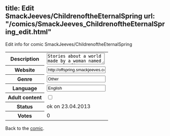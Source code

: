 title: Edit SmackJeeves/ChildrenoftheEternalSpring
url: "/comics/SmackJeeves_ChildrenoftheEternalSpring_edit.html"
---
Edit info for comic SmackJeeves/ChildrenoftheEternalSpring

<form name="comic" action="http://gaepostmail.appengine.com/comic" name="post">
<table class="comicinfo">
<tr>
<th>Description</th><td><textarea name="description">Stories about a world made by a woman named Eternal. first chapter: Door Knocker Pendant &quot;two girls in a quest to retrieve a world legend two children searching for each other one pendant to cross their paths and a door to take the children back to their homeland...&quot; it focuses on the final adventure of Hi and her comrades Atta and Rote in their quest to retrieve the Door Knocker pendant from a man who's only will was to open one single door and isolate the power he believes he deserved. note: mild violence, dry humour, updates: every week, if possible...</textarea></td>
</tr>
<tr>
<th>Website</th><td><input type="text" name="url" value="http://offspring.smackjeeves.com/comics/"/></td>
</tr>
<tr>
<th>Genre</th><td><input type="text" name="genre" value="Other"/></td>
</tr>
<tr>
<th>Language</th><td><input type="text" name="language" value="English"/></td>
</tr>
<tr>
<th>Adult content</th><td><input type="checkbox" name="adult" value="adult" /></td>
</tr>
<tr>
<th>Status</th><td>ok on 23.04.2013</td>
</tr>
<tr>
<th>Votes</th><td>0</div></td>
</tr>
</table>
</form>

Back to the [comic](/comics/SmackJeeves_ChildrenoftheEternalSpring.html).
